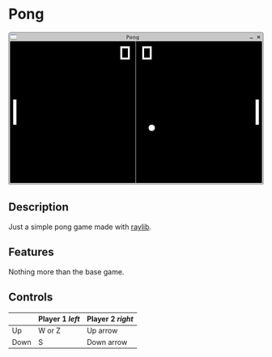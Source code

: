 # Pong

![Pong](screenshots/main_view.png "Pong")

## Description

Just a simple pong game made with [raylib](https://github.com/raysan5/raylib).

## Features

Nothing more than the base game.

## Controls

|      | Player 1 *left* | Player 2 *right* |
|------|-----------------|------------------|
| Up   | W or Z          | Up arrow         |
| Down | S               | Down arrow       |

